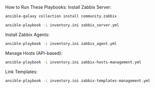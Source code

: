 How to Run These Playbooks:
Install Zabbix Server:

```bash
ansible-galaxy collection install community.zabbix
```

```bash
ansible-playbook -i inventory.ini zabbix_server.yml
```
Install Zabbix Agents:

```bash
ansible-playbook -i inventory.ini zabbix_agent.yml
```
Manage Hosts (API-based):

```bash
ansible-playbook -i inventory.ini zabbix-hosts-management.yml
```
Link Templates:

```bash
ansible-playbook -i inventory.ini zabbix-templates-management.yml
```